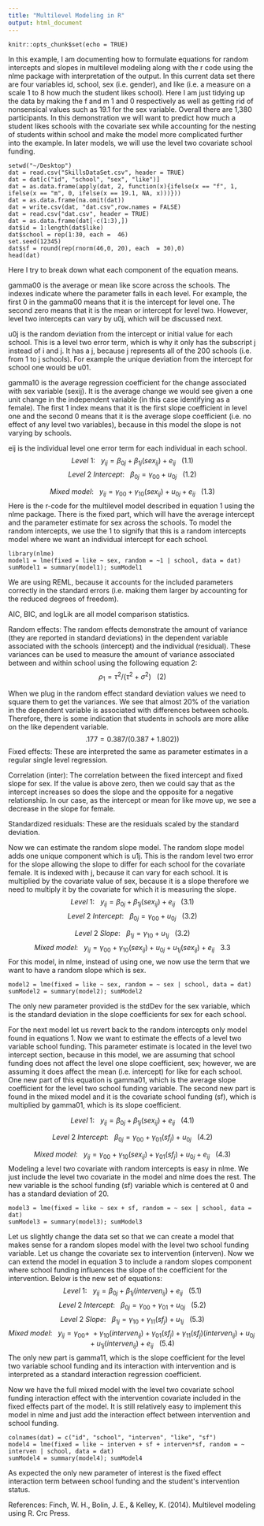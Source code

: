 ```yaml
---
title: "Multilevel Modeling in R"
output: html_document
---
```


```{r setup, include=FALSE}
knitr::opts_chunk$set(echo = TRUE)
```
In this example, I am documenting how to formulate equations for random intercepts and slopes in multilevel modeling along with the r code using the nlme package with interpretation of the output.  In this current data set there are four variables id, school, sex (i.e. gender), and like (i.e. a measure on a scale 1 to 8 how much the student likes school).  Here I am just tidying up the data by making the f and m 1 and 0 respectively as well as getting rid of nonsensical values such as 19.1 for the sex variable.  Overall there are 1,380 participants.  In this demonstration we will want to predict how much a student likes schools with the covariate sex while accounting for the nesting of students within school and make the model more complicated further into the example.  In later models, we will use the level two covariate school funding.
```{r}
setwd("~/Desktop")
dat = read.csv("SkillsDataSet.csv", header = TRUE)
dat = dat[c("id", "school", "sex", "like")]
dat = as.data.frame(apply(dat, 2, function(x){ifelse(x == "f", 1, ifelse(x == "m", 0, ifelse(x == 19.1, NA, x)))}))
dat = as.data.frame(na.omit(dat))
dat = write.csv(dat, "dat.csv",row.names = FALSE)
dat = read.csv("dat.csv", header = TRUE)
dat = as.data.frame(dat[-c(1:3),])
dat$id = 1:length(dat$like)
dat$school = rep(1:30, each =  46)
set.seed(12345)
dat$sf = round(rep(rnorm(46,0, 20), each  = 30),0)
head(dat)
```
Here I try to break down what each component of the equation means.

gamma00 is the average or mean like score across the schools.  The indexes indicate where the parameter falls in each level.  For example, the first 0 in the gamma00 means that it is the intercept for level one.  The second zero means that it is the mean or intercept for level two.  However, level two intercepts can vary by u0j, which will be discussed next. 

u0j is the random deviation from the intercept or initial value for each school.  This is a level two error term, which is why it only has the subscript j instead of i and j.  It has a j, because j represents all of the 200 schools (i.e. from 1 to j schools).  For example the unique deviation from the intercept for school one would be u01.  

gamma10 is the average regression coefficient for the change associated with sex variable (sexij).  It is the average change we would see given a one unit change in the independent variable (in this case identifying as a female).  The first 1 index means that it is the first slope coefficient in level one and the second 0 means that it is the average slope coefficient (i.e. no effect of any level two variables), because in this model the slope is not varying by schools. 

eij is the individual level one error term for each individual in each school. 
$$ Level~1:~~~{y_{ij} = \beta_{0j} + \beta_{1j}(sex_{ij}) + e_{ij}}~~~ (1.1)$$
$$ Level~2~Intercept:~~~{\beta_{0j} = \gamma_{00} + u_{0j}} ~~~ (1.2)$$

$$Mixed~model: ~~~{y_{ij} = \gamma_{00} + \gamma_{10}(sex_{ij}) + u_{0j} + e_{ij}} ~~~(1.3)$$
Here is the r-code for the multilevel model described in equation 1 using the nlme package.  There is the fixed part, which will have the average intercept and the parameter estimate for sex across the schools.  To model the random intercepts, we use the 1 to signify that this is a random intercepts model where we want an individual intercept for each school.   
```{r, message=FALSE, warning=FALSE}
library(nlme)
model1 = lme(fixed = like ~ sex, random = ~1 | school, data = dat)
sumModel1 = summary(model1); sumModel1
```
We are using REML, because it accounts for the included parameters correctly in the standard errors (i.e. making them larger by accounting for the reduced degrees of freedom). 

AIC, BIC, and logLik are all model comparison statistics.

Random effects: The random effects demonstrate the amount of variance (they are reported in standard deviations) in the dependent variable associated with the schools (intercept) and the individual (residual).  These variances can be used to measure the amount of variance associated between and within school  using the following equation 2:
$${\rho_{1} = {\tau^2 / (\tau^2 +\sigma^2)} }~~~ (2)$$

When we plug in the random effect standard deviation values we need to square them to get the variances.  We see that almost 20% of the variation in the dependent variable is associated with differences between schools.  Therefore, there is some indication that students in schools are more alike on the like dependent variable.
$${ .177= {0.387 / (0.387 +1.802))} }$$
Fixed effects: These are interpreted the same as parameter estimates in a regular single level regression.

Correlation (inter): The correlation between the fixed intercept and fixed slope for sex.  If the value is above zero, then we could say that as the intercept increases so does the slope and the opposite for a negative relationship. In our case, as the intercept or mean for like move up, we see a decrease in the slope for female.

Standardized residuals: These are the residuals scaled by the standard deviation.

Now we can estimate the random slope model.   The random slope model adds one unique component which is u1j.  This is the random level two error for the slope allowing the slope to differ for each school for the covariate female.  It is indexed with j, because it can vary for each school.  It is multiplied by the covariate value of sex, because it is a slope therefore we need to multiply it by the covariate for which it is measuring the slope.
$$ Level~1:~~~{y_{ij} = \beta_{0j} + \beta_{1j}(sex_{ij}) + e_{ij}}~~~ (3.1)$$
$$ Level~2~Intercept:~~~{\beta_{0j} = \gamma_{00} + u_{0j}} ~~~ (3.2)$$

$$ Level~2~Slope:~~~{\beta_{1j} = \gamma_{10} + u_{1j}} ~~~ (3.2)$$
$$ Mixed~model:~~~{y_{ij} = \gamma_{00} + \gamma_{10}(sex_{ij}) +u_{0j} + u_{1j}(sex_{ij}) + e_{ij}}~~~ 3.3$$
For this model, in nlme, instead of using one, we now use the term that we want to have a random slope which is sex.
```{r}
model2 = lme(fixed = like ~ sex, random = ~ sex | school, data = dat)
sumModel2 = summary(model2); sumModel2
```
The only new parameter provided is the stdDev for the sex variable, which is the standard deviation in the slope coefficients for sex for each school. 

For the next model let us revert back to the random intercepts only model found in equations 1.  Now we want to estimate the effects of a level two variable school funding.  This parameter estimate is located in the level two intercept section, because in this model, we are assuming that school funding does not affect the level one slope coefficient, sex; however, we are assuming it does affect the mean (i.e. intercept) for like for each school.  One new part of this equation is  gamma01, which is the average slope coefficient for the level two school funding variable.  The second new part is found in the mixed model and it is the covariate school funding (sf), which is multiplied by gamma01, which is its slope coefficient. 
     

$$ Level~1:~~~{y_{ij} = \beta_{0j} + \beta_{1j}(sex_{ij}) + e_{ij}}~~~ (4.1)$$


$$ Level~2~Intercept:~~~{\beta_{0j} = \gamma_{00} + \gamma_{01}(sf_{j}) + u_{0j}} ~~~ (4.2)$$


$$Mixed~model: ~~~{y_{ij} = \gamma_{00} + \gamma_{10}(sex_{ij}) +\gamma_{01}(sf_{j}) + u_{0j} + e_{ij}} ~~~(4.3)$$
Modeling a level two covariate with random intercepts is easy in nlme.  We just include the level two covariate in the model and nlme does the rest.  The new variable is the school funding (sf) variable which is centered at 0 and has a standard deviation of 20.
```{r}
model3 = lme(fixed = like ~ sex + sf, random = ~ sex | school, data = dat)
sumModel3 = summary(model3); sumModel3
```

Let us slightly change the data set so that we can create a model that makes sense for a random slopes model with the level two school funding variable.  Let us change the covariate sex to intervention (interven).  Now we can extend the model in equation 3 to include a random slopes component where school funding influences the slope of the coefficient for the intervention.  Below is the new set of equations:
$$ Level~1:~~~{y_{ij} = \beta_{0j} + \beta_{1j}(interven_{ij}) + e_{ij}}~~~ (5.1)$$
$$ Level~2~Intercept:~~~{\beta_{0j} = \gamma_{00} + \gamma_{01} + u_{0j}} ~~~ (5.2)$$
$$ Level~2~Slope:~~~{\beta_{1j} = \gamma_{10} +\gamma_{11}(sf_{j}) + u_{1j}} ~~~ (5.3)$$
$$Mixed~model: ~~~{y_{ij} = \gamma_{00} + \ + \gamma_{10}(interven_{ij}) +\gamma_{01}(sf_{j}) + \gamma_{11}(sf_{j})(interven_{ij}) + u_{0j} +u_{1j}(interven_{ij}) + e_{ij}} ~~~(5.4)$$
The only new part is gamma11, which is the slope coefficient for the level two variable school funding and its interaction with intervention and is interpreted as a standard interaction regression coefficient. 

Now we have the full mixed model with the level two covariate school funding interaction effect with the intervention covariate included in the fixed effects part of the model.  It is still relatively easy to implement this model in nlme and just add the interaction effect between intervention and school funding.
```{r}
colnames(dat) = c("id", "school", "interven", "like", "sf")
model4 = lme(fixed = like ~ interven + sf + interven*sf, random = ~ interven | school, data = dat)
sumModel4 = summary(model4); sumModel4
```
As expected the only new parameter of interest is the fixed effect interaction term between school funding and the student's intervention status.

References:
Finch, W. H., Bolin, J. E., & Kelley, K. (2014). Multilevel modeling using R. Crc Press.

